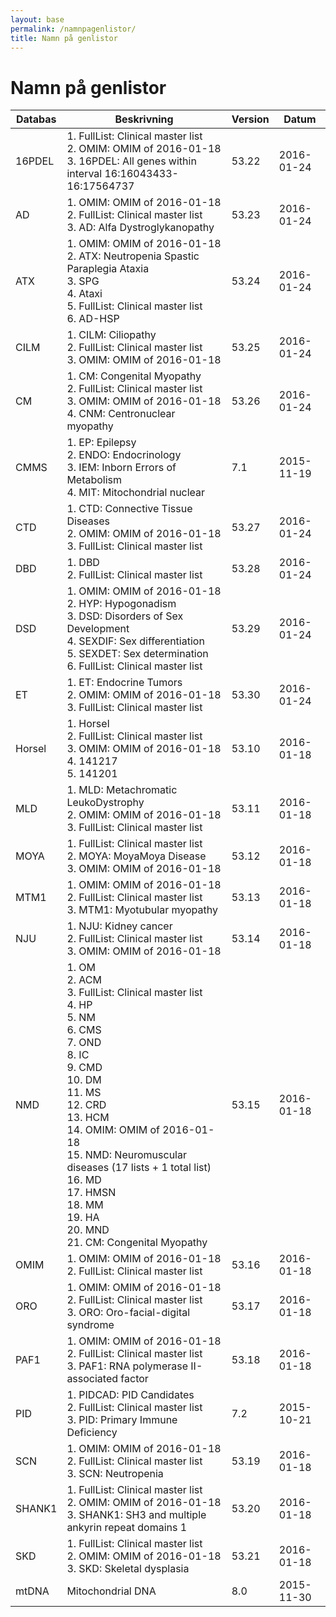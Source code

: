 ```yaml
---
layout: base
permalink: /namnpagenlistor/
title: Namn på genlistor
---
```


# Namn på genlistor

|Databas|Beskrivning|Version|Datum|
|---|---|---|---|
|16PDEL|1. FullList: Clinical master list<br />2. OMIM: OMIM of 2016-01-18<br />3. 16PDEL: All genes within interval 16:16043433-16:17564737<br />|53.22|2016-01-24|
|AD|1. OMIM: OMIM of 2016-01-18<br />2. FullList: Clinical master list<br />3. AD: Alfa Dystroglykanopathy<br />|53.23|2016-01-24|
|ATX|1. OMIM: OMIM of 2016-01-18<br />2. ATX: Neutropenia Spastic Paraplegia Ataxia<br />3. SPG<br />4. Ataxi<br />5. FullList: Clinical master list<br />6. AD-HSP<br />|53.24|2016-01-24|
|CILM|1. CILM: Ciliopathy<br />2. FullList: Clinical master list<br />3. OMIM: OMIM of 2016-01-18<br />|53.25|2016-01-24|
|CM|1. CM: Congenital Myopathy<br />2. FullList: Clinical master list<br />3. OMIM: OMIM of 2016-01-18<br />4. CNM: Centronuclear myopathy<br />|53.26|2016-01-24|
|CMMS|1. EP: Epilepsy<br />2. ENDO: Endocrinology<br />3. IEM: Inborn Errors of Metabolism<br />4. MIT: Mitochondrial nuclear<br />|7.1|2015-11-19|
|CTD|1. CTD: Connective Tissue Diseases<br />2. OMIM: OMIM of 2016-01-18<br />3. FullList: Clinical master list<br />|53.27|2016-01-24|
|DBD|1. DBD<br />2. FullList: Clinical master list<br />|53.28|2016-01-24|
|DSD|1. OMIM: OMIM of 2016-01-18<br />2. HYP: Hypogonadism<br />3. DSD: Disorders of Sex Development<br />4. SEXDIF: Sex differentiation<br />5. SEXDET: Sex determination<br />6. FullList: Clinical master list<br />|53.29|2016-01-24|
|ET|1. ET: Endocrine Tumors<br />2. OMIM: OMIM of 2016-01-18<br />3. FullList: Clinical master list<br />|53.30|2016-01-24|
|Horsel|1. Horsel<br />2. FullList: Clinical master list<br />3. OMIM: OMIM of 2016-01-18<br />4. 141217<br />5. 141201<br />|53.10|2016-01-18|
|MLD|1. MLD: Metachromatic LeukoDystrophy<br />2. OMIM: OMIM of 2016-01-18<br />3. FullList: Clinical master list<br />|53.11|2016-01-18|
|MOYA|1. FullList: Clinical master list<br />2. MOYA: MoyaMoya Disease<br />3. OMIM: OMIM of 2016-01-18<br />|53.12|2016-01-18|
|MTM1|1. OMIM: OMIM of 2016-01-18<br />2. FullList: Clinical master list<br />3. MTM1: Myotubular myopathy<br />|53.13|2016-01-18|
|NJU|1. NJU: Kidney cancer<br />2. FullList: Clinical master list<br />3. OMIM: OMIM of 2016-01-18<br />|53.14|2016-01-18|
|NMD|1. OM<br />2. ACM<br />3. FullList: Clinical master list<br />4. HP<br />5. NM<br />6. CMS<br />7. OND<br />8. IC<br />9. CMD<br />10. DM<br />11. MS<br />12. CRD<br />13. HCM<br />14. OMIM: OMIM of 2016-01-18<br />15. NMD: Neuromuscular diseases (17 lists + 1 total list)<br />16. MD<br />17. HMSN<br />18. MM<br />19. HA<br />20. MND<br />21. CM: Congenital Myopathy<br />|53.15|2016-01-18|
|OMIM|1. OMIM: OMIM of 2016-01-18<br />2. FullList: Clinical master list<br />|53.16|2016-01-18|
|ORO|1. OMIM: OMIM of 2016-01-18<br />2. FullList: Clinical master list<br />3. ORO: Oro-facial-digital syndrome<br />|53.17|2016-01-18|
|PAF1|1. OMIM: OMIM of 2016-01-18<br />2. FullList: Clinical master list<br />3. PAF1: RNA polymerase II-associated factor<br />|53.18|2016-01-18|
|PID|1. PIDCAD: PID Candidates<br />2. FullList: Clinical master list<br />3. PID: Primary Immune Deficiency<br />|7.2|2015-10-21|
|SCN|1. OMIM: OMIM of 2016-01-18<br />2. FullList: Clinical master list<br />3. SCN: Neutropenia<br />|53.19|2016-01-18|
|SHANK1|1. FullList: Clinical master list<br />2. OMIM: OMIM of 2016-01-18<br />3. SHANK1: SH3 and multiple ankyrin repeat domains 1<br />|53.20|2016-01-18|
|SKD|1. FullList: Clinical master list<br />2. OMIM: OMIM of 2016-01-18<br />3. SKD: Skeletal dysplasia<br />|53.21|2016-01-18|
|mtDNA|Mitochondrial DNA|8.0|2015-11-30|
